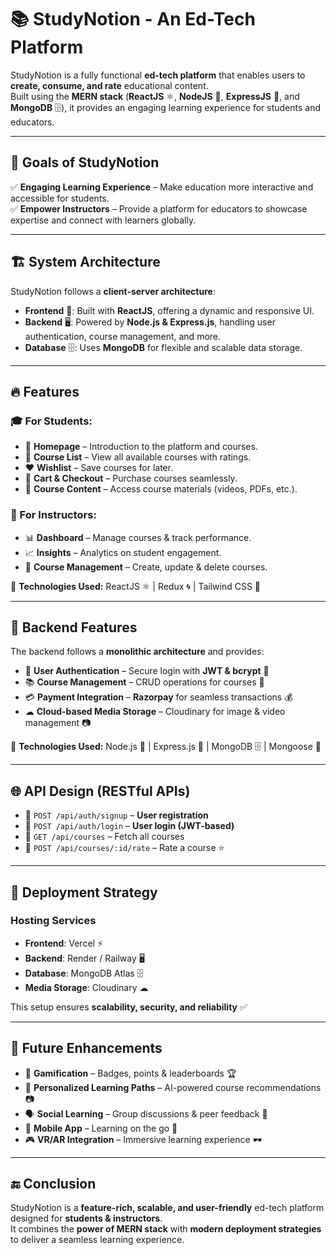 # 📚 StudyNotion - An Ed-Tech Platform  

StudyNotion is a fully functional **ed-tech platform** that enables users to **create, consume, and rate** educational content.  
Built using the **MERN stack** (**ReactJS** ⚛, **NodeJS** 📘, **ExpressJS** 🚀, and **MongoDB** 🗄), it provides an engaging learning experience for students and educators.  

---


## 🎯 Goals of StudyNotion  

✅ **Engaging Learning Experience** – Make education more interactive and accessible for students.  
✅ **Empower Instructors** – Provide a platform for educators to showcase expertise and connect with learners globally.  

---


## 🏗 System Architecture  

StudyNotion follows a **client-server architecture**:  

- **Frontend** 🎨: Built with **ReactJS**, offering a dynamic and responsive UI.  
- **Backend** 🖥: Powered by **Node.js & Express.js**, handling user authentication, course management, and more.  
- **Database** 🗄: Uses **MongoDB** for flexible and scalable data storage.  

---


## 🔥 Features  

### 🎓 For Students:  

- 📌 **Homepage** – Introduction to the platform and courses.  
- 📖 **Course List** – View all available courses with ratings.  
- ❤️ **Wishlist** – Save courses for later.  
- 🛒 **Cart & Checkout** – Purchase courses seamlessly.  
- 📑 **Course Content** – Access course materials (videos, PDFs, etc.).  

### 🏫 For Instructors:  


- 📊 **Dashboard** – Manage courses & track performance.  
- 📈 **Insights** – Analytics on student engagement.  
- 🔧 **Course Management** – Create, update & delete courses.  

🔹 **Technologies Used:** ReactJS ⚛ | Redux 🌀 | Tailwind CSS 🎨  

---

## 🔧 Backend Features  

The backend follows a **monolithic architecture** and provides:  

- 🔐 **User Authentication** – Secure login with **JWT & bcrypt** 🔑  
- 📚 **Course Management** – CRUD operations for courses 📖  
- 💳 **Payment Integration** – **Razorpay** for seamless transactions 💰  
- ☁ **Cloud-based Media Storage** – Cloudinary for image & video management 📷  

🔹 **Technologies Used:** Node.js 📘 | Express.js 🚀 | MongoDB 🗄 | Mongoose 📖  

---

## 🌐 API Design (RESTful APIs)  

- 🔹 `POST /api/auth/signup` – **User registration**  
- 🔹 `POST /api/auth/login` – **User login (JWT-based)**  
- 🔹 `GET /api/courses` – Fetch all courses  
- 🔹 `POST /api/courses/:id/rate` – Rate a course ⭐  

---

## 🚀 Deployment Strategy  

### **Hosting Services**  

- **Frontend**: Vercel ⚡  
- **Backend**: Render / Railway 🖥  
- **Database**: MongoDB Atlas 🗄  
- **Media Storage**: Cloudinary ☁  

This setup ensures **scalability, security, and reliability** ✅  

---

## 🎯 Future Enhancements  

- 🚀 **Gamification** – Badges, points & leaderboards 🏆  
- 🤖 **Personalized Learning Paths** – AI-powered course recommendations 📷  
- 🗣 **Social Learning** – Group discussions & peer feedback 💬  
- 📱 **Mobile App** – Learning on the go 📲  
- 🎮 **VR/AR Integration** – Immersive learning experience 🕶  

---


## 🔚 Conclusion  

StudyNotion is a **feature-rich, scalable, and user-friendly** ed-tech platform designed for **students & instructors**.  
It combines the **power of MERN stack** with **modern deployment strategies** to deliver a seamless learning experience.  




 
 
